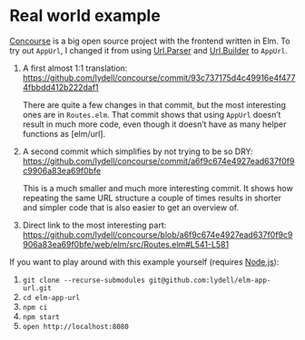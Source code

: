 # Real world example

[Concourse] is a big open source project with the frontend written in Elm. To try out `AppUrl`, I changed it from using [Url.Parser] and [Url.Builder] to `AppUrl`.

1. A first almost 1:1 translation: https://github.com/lydell/concourse/commit/93c737175d4c49916e4f4774fbbdd412b222daf1

   There are quite a few changes in that commit, but the most interesting ones are in `Routes.elm`. That commit shows that using `AppUrl` doesn’t result in much more code, even though it doesn’t have as many helper functions as [elm/url].

2. A second commit which simplifies by not trying to be so DRY: https://github.com/lydell/concourse/commit/a6f9c674e4927ead637f0f9c9906a83ea69f0bfe

   This is a much smaller and much more interesting commit. It shows how repeating the same URL structure a couple of times results in shorter and simpler code that is also easier to get an overview of.

3. Direct link to the most interesting part: https://github.com/lydell/concourse/blob/a6f9c674e4927ead637f0f9c9906a83ea69f0bfe/web/elm/src/Routes.elm#L541-L581

If you want to play around with this example yourself (requires [Node.js]):

1. `git clone --recurse-submodules git@github.com:lydell/elm-app-url.git`
2. `cd elm-app-url`
3. `npm ci`
4. `npm start`
5. `open http://localhost:8080`

[concourse]: https://github.com/concourse/concourse/
[node.js]: https://nodejs.org/
[url.builder]: https://package.elm-lang.org/packages/elm/url/latest/Url-Builder
[url.parser]: https://package.elm-lang.org/packages/elm/url/latest/Url-Parser
